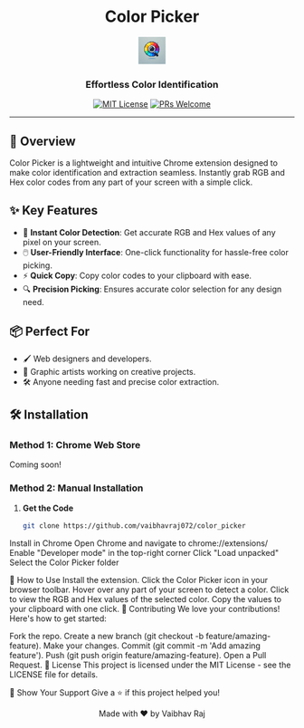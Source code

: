 <div align="center">
  
# Color Picker

![Color Picker Logo](icons/icon48.png)

### Effortless Color Identification

[![MIT License](https://img.shields.io/badge/License-MIT-blue.svg)](LICENSE)
[![PRs Welcome](https://img.shields.io/badge/PRs-welcome-brightgreen.svg)](CONTRIBUTING.md)

</div>

---

## 🚀 Overview

Color Picker is a lightweight and intuitive Chrome extension designed to make color identification and extraction seamless. Instantly grab RGB and Hex color codes from any part of your screen with a simple click.

## ✨ Key Features

- 🎨 **Instant Color Detection**: Get accurate RGB and Hex values of any pixel on your screen.
- 🖱️ **User-Friendly Interface**: One-click functionality for hassle-free color picking.
- ⚡ **Quick Copy**: Copy color codes to your clipboard with ease.
- 🔍 **Precision Picking**: Ensures accurate color selection for any design need.

## 📦 Perfect For

- 🖌️ Web designers and developers.
- 🎨 Graphic artists working on creative projects.
- 🛠️ Anyone needing fast and precise color extraction.

## 🛠️ Installation

### Method 1: Chrome Web Store
Coming soon!

### Method 2: Manual Installation

1. **Get the Code**
   ```bash
   git clone https://github.com/vaibhavraj072/color_picker
Install in Chrome
Open Chrome and navigate to chrome://extensions/
Enable "Developer mode" in the top-right corner
Click "Load unpacked"
Select the Color Picker folder

🎯 How to Use
Install the extension.
Click the Color Picker icon in your browser toolbar.
Hover over any part of your screen to detect a color.
Click to view the RGB and Hex values of the selected color.
Copy the values to your clipboard with one click.
🤝 Contributing
We love your contributions! Here's how to get started:

Fork the repo.
Create a new branch (git checkout -b feature/amazing-feature).
Make your changes.
Commit (git commit -m 'Add amazing feature').
Push (git push origin feature/amazing-feature).
Open a Pull Request.
📝 License
This project is licensed under the MIT License - see the LICENSE file for details.

🌟 Show Your Support
Give a ⭐️ if this project helped you!

<div align="center">
Made with ❤️ by Vaibhav Raj
